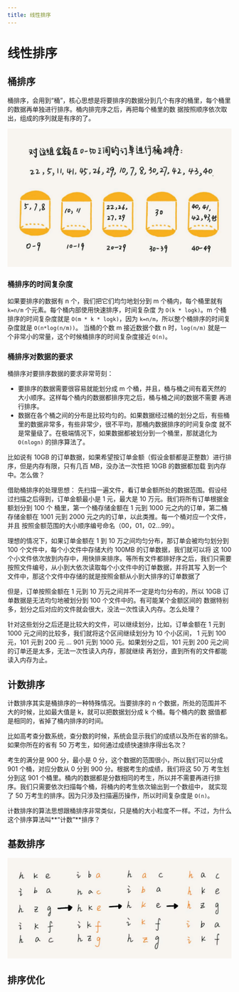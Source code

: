 ```yaml
---
title: 线性排序
---
```


# 线性排序
## 桶排序
桶排序，会用到“桶”，核心思想是将要排序的数据分到几个有序的桶里，每个桶里的数据再单独进行排序。桶内排完序之后，再把每个桶里的数
据按照顺序依次取出，组成的序列就是有序的了。

![bucket_sort](./imgs/bucket_sort.jpg)

### 桶排序的时间复杂度
如果要排序的数据有 n 个，我们把它们均匀地划分到 m 个桶内，每个桶里就有 `k=n/m` 个元素。每个桶内部使用快速排序，时间复杂度
为 `O(k * logk)`。m 个桶排序的时间复杂度就是 `O(m * k * logk)`，因为 `k=n/m`，所以整个桶排序的时间复杂度就是 `O(n*log(n/m))`。
当桶的个数 m 接近数据个数 n 时，`log(n/m)` 就是一个非常小的常量，这个时候桶排序的时间复杂度接近 `O(n)`。

### 桶排序对数据的要求
桶排序对要排序数据的要求非常苛刻：
- 要排序的数据需要很容易就能划分成 m 个桶，并且，桶与桶之间有着天然的大小顺序。这样每个桶内的数据都排序完之后，桶与桶之间的数据不需要
再进行排序。
- 数据在各个桶之间的分布是比较均匀的。如果数据经过桶的划分之后，有些桶里的数据非常多，有些非常少，很不平均，那桶内数据排序的时间复杂度
就不是常量级了。在极端情况下，如果数据都被划分到一个桶里，那就退化为 `O(nlogn)` 的排序算法了。

比如说有 10GB 的订单数据，如果希望按订单金额（假设金额都是正整数）进行排序，但是内存有限，只有几百 MB，没办法一次性把 10GB 的数据都加载
到内存中。怎么做？

借助桶排序的处理思想：
先扫描一遍文件，看订单金额所处的数据范围。假设经过扫描之后得到，订单金额最小是 1 元，最大是 10 万元。我们将所有订单根据金额划分到 100 个
桶里，第一个桶存储金额在 1 元到 1000 元之内的订单，第二桶存储金额在 1001 元到 2000 元之内的订单，以此类推。每一个桶对应一个文件，并且
按照金额范围的大小顺序编号命名（00，01，02…99）。

理想的情况下，如果订单金额在 1 到 10 万之间均匀分布，那订单会被均匀划分到 100 个文件中，每个小文件中存储大约 100MB 的订单数据，我们就可以将
这 100 个小文件依次放到内存中，用快排来排序。等所有文件都排好序之后，我们只需要按照文件编号，从小到大依次读取每个小文件中的订单数据，并将其写
入到一个文件中，那这个文件中存储的就是按照金额从小到大排序的订单数据了

但是，订单按照金额在 1 元到 10 万元之间并不一定是均匀分布的，所以 10GB 订单数据是无法均匀地被划分到 100 个文件中的。有可能某个金额区间的
数据特别多，划分之后对应的文件就会很大，没法一次性读入内存。怎么处理？

针对这些划分之后还是比较大的文件，可以继续划分，比如，订单金额在 1 元到 1000 元之间的比较多，我们就将这个区间继续划分为 10 个小区间，
1 元到 100 元，101 元到 200 元 … 901 元到 1000 元。如果划分之后，101 元到 200 元之间的订单还是太多，无法一次性读入内存，那就继续
再划分，直到所有的文件都能读入内存为止。

## 计数排序
计数排序其实是桶排序的一种特殊情况。当要排序的 n 个数据，所处的范围并不大的时候，比如最大值是 k，就可以把数据划分成 k 个桶。每个桶内的数
据值都是相同的，省掉了桶内排序的时间。

比如高考查分数系统，查分数的时候，系统会显示我们的成绩以及所在省的排名。如果你所在的省有 50 万考生，如何通过成绩快速排序得出名次？

考生的满分是 900 分，最小是 0 分，这个数据的范围很小，所以我们可以分成 901 个桶，对应分数从 0 分到 900 分。根据考生的成绩，我们将这 50 万
考生划分到这 901 个桶里。桶内的数据都是分数相同的考生，所以并不需要再进行排序。我们只需要依次扫描每个桶，将桶内的考生依次输出到一个数组中，
就实现了 50 万考生的排序。因为只涉及扫描遍历操作，所以时间复杂度是 `O(n)`。

计数排序的算法思想跟桶排序非常类似，只是桶的大小粒度不一样。不过，为什么这个排序算法叫**“计数”**排序？

## 基数排序
![base_number_sort](./imgs/base_number_sort.jpg)

## 排序优化
